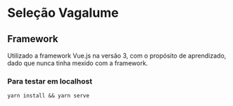 # Seleção Vagalume

## Framework

Utilizado a framework Vue.js na versão 3, com o propósito de aprendizado, dado que nunca tinha mexido com a framework.

### Para testar em localhost

```
yarn install && yarn serve
```

